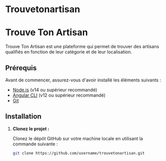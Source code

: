 # Trouvetonartisan

# Trouve Ton Artisan

Trouve Ton Artisan est une plateforme qui permet de trouver des artisans qualifiés en fonction de leur catégorie et de leur localisation.

## Prérequis

Avant de commencer, assurez-vous d'avoir installé les éléments suivants :

- [Node.js](https://nodejs.org/) (v14 ou supérieur recommandé)
- [Angular CLI](https://angular.io/cli) (v12 ou supérieur recommandé)
- [Git](https://git-scm.com/)

## Installation

1. **Clonez le projet :**

   Clonez le dépôt GitHub sur votre machine locale en utilisant la commande suivante :

   ```bash
   git clone https://github.com/username/trouvetonartisan.git
